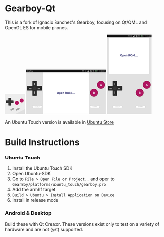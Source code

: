 Gearboy-Qt
==========
This is a fork of Ignacio Sanchez's Gearboy, focusing on Qt/QML and OpenGL ES for mobile phones.

<img src="https://github.com/RyanPattison/Gearboy/blob/master/platforms/ubuntu_touch/gearboy.png" width="64"> 
<img src="https://github.com/RyanPattison/Gearboy/blob/master/platforms/ubuntu_touch/screenshots/landscape.png" width="256">
<img src="https://github.com/RyanPattison/Gearboy/blob/master/platforms/ubuntu_touch/screenshots/portrait.png" height="256">

An Ubuntu Touch version is available in [Ubuntu Store](https://uappexplorer.com/app/gearboy.rpattison)

Build Instructions
===================

### Ubuntu Touch

  1. Install the Ubuntu Touch SDK  
  2. Open Ubuntu-SDK
  3. Go to `File > Open File or Project..` and open to `GearBoy/platforms/ubuntu_touch/gearboy.pro`
  4. Add the armhf target
  5. `Build > Ubuntu > Install Application on Device`
  6. Install in release mode

### Android & Desktop

Build these with Qt Creator. These versions exist only to test on a variety of hardware and are not (yet) supported.
